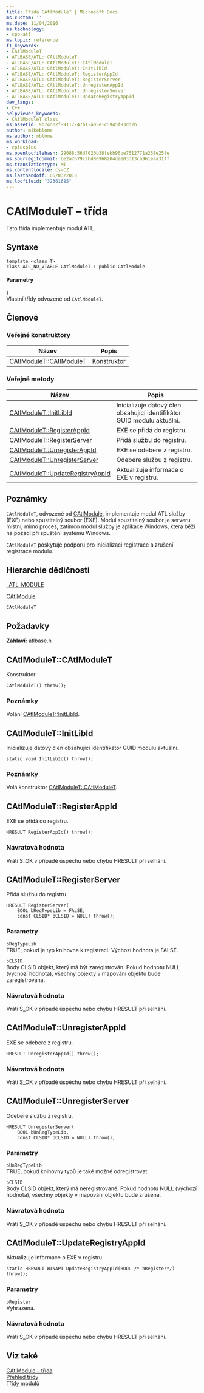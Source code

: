 ```yaml
---
title: Třída CAtlModuleT | Microsoft Docs
ms.custom: ''
ms.date: 11/04/2016
ms.technology:
- cpp-atl
ms.topic: reference
f1_keywords:
- CAtlModuleT
- ATLBASE/ATL::CAtlModuleT
- ATLBASE/ATL::CAtlModuleT::CAtlModuleT
- ATLBASE/ATL::CAtlModuleT::InitLibId
- ATLBASE/ATL::CAtlModuleT::RegisterAppId
- ATLBASE/ATL::CAtlModuleT::RegisterServer
- ATLBASE/ATL::CAtlModuleT::UnregisterAppId
- ATLBASE/ATL::CAtlModuleT::UnregisterServer
- ATLBASE/ATL::CAtlModuleT::UpdateRegistryAppId
dev_langs:
- C++
helpviewer_keywords:
- CAtlModuleT class
ms.assetid: 9b74d02f-9117-47b1-a05e-c5945f83dd2b
author: mikeblome
ms.author: mblome
ms.workload:
- cplusplus
ms.openlocfilehash: 29088c56d7020b38febb96be7512771a258e25fe
ms.sourcegitcommit: be2a7679c2bd80968204dee03d13ca961eaa31ff
ms.translationtype: MT
ms.contentlocale: cs-CZ
ms.lasthandoff: 05/03/2018
ms.locfileid: "32361685"
---
```

# <a name="catlmodulet-class"></a>CAtlModuleT – třída
Tato třída implementuje modul ATL.  
  
## <a name="syntax"></a>Syntaxe  
  
```
template <class T>  
class ATL_NO_VTABLE CAtlModuleT : public CAtlModule
```  
  
#### <a name="parameters"></a>Parametry  
 `T`  
 Vlastní třídy odvozené od `CAtlModuleT`.  
  
## <a name="members"></a>Členové  
  
### <a name="public-constructors"></a>Veřejné konstruktory  
  
|Název|Popis|  
|----------|-----------------|  
|[CAtlModuleT::CAtlModuleT](#catlmodulet)|Konstruktor|  
  
### <a name="public-methods"></a>Veřejné metody  
  
|Název|Popis|  
|----------|-----------------|  
|[CAtlModuleT::InitLibId](#initlibid)|Inicializuje datový člen obsahující identifikátor GUID modulu aktuální.|  
|[CAtlModuleT::RegisterAppId](#registerappid)|EXE se přidá do registru.|  
|[CAtlModuleT::RegisterServer](#registerserver)|Přidá službu do registru.|  
|[CAtlModuleT::UnregisterAppId](#unregisterappid)|EXE se odebere z registru.|  
|[CAtlModuleT::UnregisterServer](#unregisterserver)|Odebere službu z registru.|  
|[CAtlModuleT::UpdateRegistryAppId](#updateregistryappid)|Aktualizuje informace o EXE v registru.|  
  
## <a name="remarks"></a>Poznámky  
 `CAtlModuleT`, odvozené od [CAtlModule](../../atl/reference/catlmodule-class.md), implementuje modul ATL služby (EXE) nebo spustitelný soubor (EXE). Modul spustitelný soubor je serveru místní, mimo proces, zatímco modul služby je aplikace Windows, která běží na pozadí při spuštění systému Windows.  
  
 `CAtlModuleT` poskytuje podporu pro inicializaci registrace a zrušení registrace modulu.  
  
## <a name="inheritance-hierarchy"></a>Hierarchie dědičnosti  
 [_ATL_MODULE](atl-typedefs.md#_atl_module)  

  
 [CAtlModule](../../atl/reference/catlmodule-class.md)  
  
 `CAtlModuleT`  
  
## <a name="requirements"></a>Požadavky  
 **Záhlaví:** atlbase.h  
  
##  <a name="catlmodulet"></a>  CAtlModuleT::CAtlModuleT  
 Konstruktor  
  
```
CAtlModuleT() throw();
```  
  
### <a name="remarks"></a>Poznámky  
 Volání [CAtlModuleT::InitLibId](#initlibid).  
  
##  <a name="initlibid"></a>  CAtlModuleT::InitLibId  
 Inicializuje datový člen obsahující identifikátor GUID modulu aktuální.  
  
```
static void InitLibId() throw();
```  
  
### <a name="remarks"></a>Poznámky  
 Volá konstruktor [CAtlModuleT::CAtlModuleT](#catlmodulet).  
  
##  <a name="registerappid"></a>  CAtlModuleT::RegisterAppId  
 EXE se přidá do registru.  
  
```
HRESULT RegisterAppId() throw();
```  
  
### <a name="return-value"></a>Návratová hodnota  
 Vrátí S_OK v případě úspěchu nebo chybu HRESULT při selhání.  
  
##  <a name="registerserver"></a>  CAtlModuleT::RegisterServer  
 Přidá službu do registru.  
  
```
HRESULT RegisterServer(
    BOOL bRegTypeLib = FALSE,
    const CLSID* pCLSID = NULL) throw();
```  
  
### <a name="parameters"></a>Parametry  
 `bRegTypeLib`  
 TRUE, pokud je typ knihovna k registraci. Výchozí hodnota je FALSE.  
  
 `pCLSID`  
 Body CLSID objekt, který má být zaregistrován. Pokud hodnotu NULL (výchozí hodnota), všechny objekty v mapování objektu bude zaregistrována.  
  
### <a name="return-value"></a>Návratová hodnota  
 Vrátí S_OK v případě úspěchu nebo chybu HRESULT při selhání.  
  
##  <a name="unregisterappid"></a>  CAtlModuleT::UnregisterAppId  
 EXE se odebere z registru.  
  
```
HRESULT UnregisterAppId() throw();
```  
  
### <a name="return-value"></a>Návratová hodnota  
 Vrátí S_OK v případě úspěchu nebo chybu HRESULT při selhání.  
  
##  <a name="unregisterserver"></a>  CAtlModuleT::UnregisterServer  
 Odebere službu z registru.  
  
```
HRESULT UnregisterServer(
    BOOL bUnRegTypeLib,
    const CLSID* pCLSID = NULL) throw();
```  
  
### <a name="parameters"></a>Parametry  
 `bUnRegTypeLib`  
 TRUE, pokud knihovny typů je také možné odregistrovat.  
  
 `pCLSID`  
 Body CLSID objekt, který má neregistrované. Pokud hodnotu NULL (výchozí hodnota), všechny objekty v mapování objektu bude zrušena.  
  
### <a name="return-value"></a>Návratová hodnota  
 Vrátí S_OK v případě úspěchu nebo chybu HRESULT při selhání.  
  
##  <a name="updateregistryappid"></a>  CAtlModuleT::UpdateRegistryAppId  
 Aktualizuje informace o EXE v registru.  
  
```
static HRESULT WINAPI UpdateRegistryAppId(BOOL /* bRegister*/) throw();
```  
  
### <a name="parameters"></a>Parametry  
 `bRegister`  
 Vyhrazena.  
  
### <a name="return-value"></a>Návratová hodnota  
 Vrátí S_OK v případě úspěchu nebo chybu HRESULT při selhání.  
  
## <a name="see-also"></a>Viz také  
 [CAtlModule – třída](../../atl/reference/catlmodule-class.md)   
 [Přehled třídy](../../atl/atl-class-overview.md)   
 [Třídy modulů](../../atl/atl-module-classes.md)
